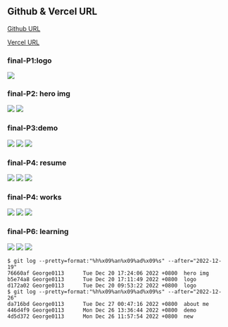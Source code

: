 ## Github & Vercel URL

[Github URL](https://github.com/George0113/211410542_FinalReport.git)

[Vercel URL](https://211410542-final-report.vercel.app/)


### final-P1:logo 
 
![](final-p1.png)

### final-P2: hero img
 
![](final-p2-1.png)
![](final-p2-2.png)

### final-P3:demo
![](final-p3-1.png)
![](final-p3-2.png)
![](final-p3-3.png)

### final-P4: resume
![](final-p4-1.png)
![](final-p4-2.png)
![](final-p4-3.png)

### final-P4: works
![](final-p5-1.png)
![](final-p5-2.png)
![](final-p5-3.png)

### final-P6: learning
![](final-p6-1.png)
![](final-p6-2.png)
![](final-p6-3.png)
```
$ git log --pretty=format:"%h%x09%an%x09%ad%x09%s" --after="2022-12-19"
76660af George0113      Tue Dec 20 17:24:06 2022 +0800  hero img
b5e74a8 George0113      Tue Dec 20 17:11:49 2022 +0800  logo
d172a02 George0113      Tue Dec 20 09:53:22 2022 +0800  logo
$ git log --pretty=format:"%h%x09%an%x09%ad%x09%s" --after="2022-12-26"
da716bd George0113      Tue Dec 27 00:47:16 2022 +0800  about me
446d4f9 George0113      Mon Dec 26 13:36:44 2022 +0800  demo
4d5d372 George0113      Mon Dec 26 11:57:54 2022 +0800  new

```